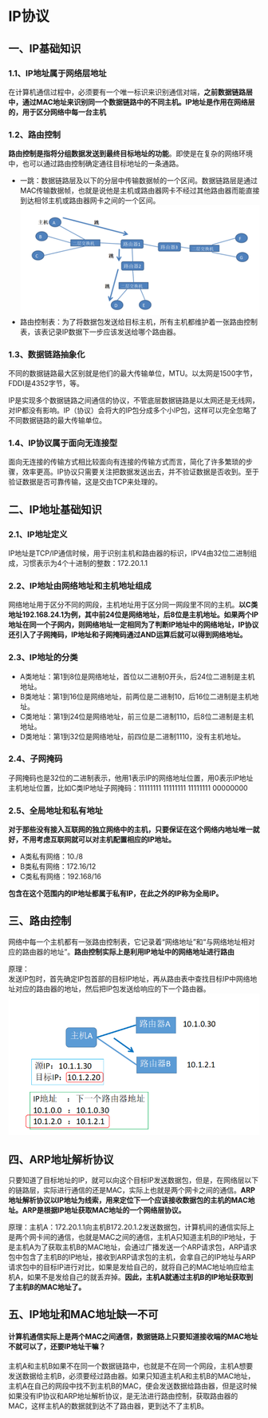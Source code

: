 # IP协议
## 一、IP基础知识
### 1.1、IP地址属于网络层地址
在计算机通信过程中，必须要有一个唯一标识来识别通信对端，**之前数据链路层中，通过MAC地址来识别同一个数据链路中的不同主机。IP地址是作用在网络层的，用于区分网络中每一台主机**
### 1.2、路由控制
**路由控制是指将分组数据发送到最终目标地址的功能**。即使是在复杂的网络环境中，也可以通过路由控制确定通往目标地址的一条通路。
* 一跳：数据链路层及以下的分层中传输数据帧的一个区间。数据链路层是通过MAC传输数据帧，也就是说他是主机或路由器网卡不经过其他路由器而能直接到达相邻主机或路由器网卡之间的一个区间。
![](../pic/network_protocol/IPjump.png)
* 路由控制表：为了将数据包发送给目标主机，所有主机都维护着一张路由控制表，该表记录IP数据下一步应该发送给哪个路由器。
### 1.3、数据链路抽象化
不同的数据链路最大区别就是他们的最大传输单位，MTU。以太网是1500字节，FDDI是4352字节，等。

IP是实现多个数据链路之间通信的协议，不管底层数据链路是以太网还是无线网，对IP都没有影响。IP（协议）会将大的IP包分成多个小IP包，这样可以完全忽略了不同数据链路的最大传输单位。
### 1.4、IP协议属于面向无连接型
面向无连接的传输方式相比较面向有连接的传输方式而言，简化了许多繁琐的步骤，效率更高。IP协议只需要关注把数据发送出去，并不验证数据是否收到。至于验证数据是否可靠传输，这是交由TCP来处理的。
## 二、IP地址基础知识
### 2.1、IP地址定义
IP地址是TCP/IP通信时候，用于识别主机和路由器的标识，IPV4由32位二进制组成，习惯表示为4个十进制的整数：172.20.1.1
### 2.2、IP地址由网络地址和主机地址组成
网络地址用于区分不同的网段，主机地址用于区分同一网段里不同的主机。**以C类地址192.168.24.1为例，其中前24位是网络地址，后8位是主机地址。如果两个IP地址在同一个子网内，则网络地址一定相同为了判断IP地址中的网络地址，IP协议还引入了子网掩码，IP地址和子网掩码通过AND运算后就可以得到网络地址。**
### 2.3、IP地址的分类
* A类地址：第1到8位是网络地址，首位以二进制0开头，后24位二进制是主机地址。
* B类地址：第1到16位是网络地址，前两位是二进制10，后16位二进制是主机地址。
* C类地址：第1到24位是网络地址，前三位是二进制110，后8位二进制是主机地址。
* D类地址：第1到32位是网络地址，前四位是二进制1110，没有主机地址。
### 2.4、子网掩码
子网掩码也是32位的二进制表示，他用1表示IP的网络地址位置，用0表示IP地址主机地址位置，比如C类IP地址子网掩码：11111111 11111111 11111111 00000000
### 2.5、全局地址和私有地址
**对于那些没有接入互联网的独立网络中的主机，只要保证在这个网络内地址唯一就好，不用考虑互联网就可以对主机配置相应的IP地址。**
* A类私有网络：10./8
* B类私有网络：172.16/12
* C类私有网络：192.168/16

**包含在这个范围内的IP地址都属于私有IP，在此之外的IP称为全局IP。**
## 三、路由控制
网络中每一个主机都有一张路由控制表，它记录着“网络地址”和“与网络地址相对应的路由器的地址”。**路由控制实际上是利用IP地址中的网络地址进行路由**

原理：</br>
发送IP包时，首先确定IP包首部的目标IP地址，再从路由表中查找目标IP中网络地址对应的路由器的地址，然后把IP包发送给响应的下一个路由器。
![](../pic/network_protocol/IProute.png)
## 四、ARP地址解析协议
只要知道了目标地址的IP，就可以向这个目标IP发送数据包，但是，在网络层以下的链路层，实际进行通信的还是MAC，实际上也就是两个网卡之间的通信。**ARP地址解析协议以IP地址为线索，用来定位下一个应该接收数据包的主机的MAC地址。ARP是根据IP地址获取MAC地址的一个网络层协议。**

原理：主机A：172.20.1.1向主机B172.20.1.2发送数据包，计算机间的通信实际上是两个网卡间的通信，也就是MAC之间的通信，主机A只知道主机B的IP地址，于是主机A为了获取主机B的MAC地址，会通过广播发送一个ARP请求包，ARP请求包中包含了主机B的IP地址，接收到ARP请求包的主机，会拿自己的IP地址与ARP请求包中的目标IP进行对比，如果是发给自己的，就将自己的MAC地址响应给主机A，如果不是发给自己的就丢弃掉。**因此，主机A就通过主机B的IP地址获取到了主机B的MAC地址了。**
## 五、IP地址和MAC地址缺一不可
#### 计算机通信实际上是两个MAC之间通信，数据链路上只要知道接收端的MAC地址不就可以了，还要IP地址干嘛？
主机A和主机B如果不在同一个数据链路中，也就是不在同一个网段，主机A想要发送数据给主机B，必须要经过路由器。如果只知道主机A和主机B的MAC地址，主机A在自己的网段中找不到主机B的MAC，便会发送数据给路由器，但是这时候如果没有IP协议和ARP地址解析协议，是无法进行路由控制，获取路由器的MAC，这样主机A的数据就到达不了路由器，更到达不了主机B。
